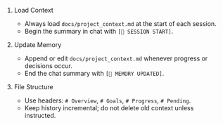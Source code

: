 1. Load Context
   * Always load `docs/project_context.md` at the start of each session.
   * Begin the summary in chat with `[🧠 SESSION START]`.

2. Update Memory
   * Append or edit `docs/project_context.md` whenever progress or decisions occur.
   * End the chat summary with `[📝 MEMORY UPDATED]`.

3. File Structure
   * Use headers: `# Overview`, `# Goals`, `# Progress`, `# Pending`.
   * Keep history incremental; do not delete old context unless instructed.